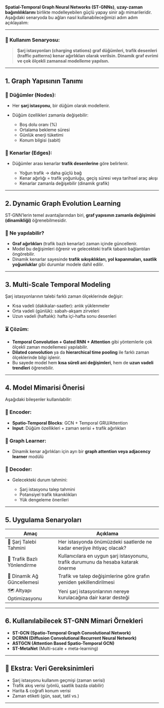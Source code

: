 **Spatial-Temporal Graph Neural Networks (ST-GNNs)**, **uzay-zaman bağımlılıklarını** birlikte modelleyebilen güçlü yapay sinir ağı mimarileridir. Aşağıdaki senaryoda bu ağları nasıl kullanabileceğimizi adım adım açıklayalım:

---

### 🎯 Kullanım Senaryosu:

> **Şarj istasyonları (charging stations) graf düğümleri, trafik desenleri (traffic patterns) kenar ağırlıkları olarak verilsin. Dinamik graf evrimi ve çok ölçekli zamansal modelleme yapılsın.**

---

## 1. **Graph Yapısının Tanımı**

### 📌 Düğümler (Nodes):

* Her **şarj istasyonu**, bir düğüm olarak modellenir.
* Düğüm özellikleri zamanla değişebilir:

  * Boş dolu oranı (%)
  * Ortalama bekleme süresi
  * Günlük enerji tüketimi
  * Konum bilgisi (sabit)

### 📌 Kenarlar (Edges):

* Düğümler arası kenarlar **trafik desenlerine** göre belirlenir.

  * Yoğun trafik → daha güçlü bağ
  * Kenar ağırlığı = trafik yoğunluğu, geçiş süresi veya tarihsel araç akışı
  * Kenarlar zamanla değişebilir (dinamik grafik)

---

## 2. **Dynamic Graph Evolution Learning**

ST-GNN’lerin temel avantajlarından biri, **graf yapısının zamanla değişimini (dinamikliği)** öğrenebilmesidir.

### 🚦 Ne yapılabilir?

* **Graf ağırlıkları** (trafik bazlı kenarlar) zaman içinde güncellenir.
* Model bu değişimleri öğrenir ve gelecekteki trafik tabanlı bağlantıları öngörebilir.
* Dinamik kenarlar sayesinde **trafik sıkışıklıkları, yol kapanmaları, saatlik yoğunluklar** gibi durumlar modele dahil edilir.

---

## 3. **Multi-Scale Temporal Modeling**

Şarj istasyonlarının talebi farklı zaman ölçeklerinde değişir:

* Kısa vadeli (dakikalar-saatler): anlık yüklenmeler
* Orta vadeli (günlük): sabah-akşam zirveleri
* Uzun vadeli (haftalık): hafta içi-hafta sonu desenleri

### ⏳ Çözüm:

* **Temporal Convolution + Gated RNN + Attention** gibi yöntemlerle çok ölçekli zaman modellemesi yapılabilir.
* **Dilated convolution** ya da **hierarchical time pooling** ile farklı zaman ölçeklerinde bilgi işlenir.
* Bu sayede model hem **kısa süreli ani değişimleri**, hem de **uzun vadeli trendleri** öğrenebilir.

---

## 4. **Model Mimarisi Önerisi**

Aşağıdaki bileşenler kullanılabilir:

### 🔶 Encoder:

* **Spatio-Temporal Blocks**: GCN + Temporal GRU/Attention
* **Input**: Düğüm özellikleri + zaman serisi + trafik ağırlıkları

### 🔷 Graph Learner:

* Dinamik kenar ağırlıkları için ayrı bir **graph attention veya adjacency learner** modülü

### 🔶 Decoder:

* Gelecekteki durum tahmini:

  * Şarj istasyonu talep tahmini
  * Potansiyel trafik tıkanıklıkları
  * Yük dengeleme önerileri

---

## 5. **Uygulama Senaryoları**

| Amaç                        | Açıklama                                                                          |
| --------------------------- | --------------------------------------------------------------------------------- |
| 🔋 Şarj Talebi Tahmini      | Her istasyonda önümüzdeki saatlerde ne kadar enerjiye ihtiyaç olacak?             |
| 🚦 Trafik Bazlı Yönlendirme | Kullanıcılara en uygun şarj istasyonunu, trafik durumunu da hesaba katarak önerme |
| 🔄 Dinamik Ağ Güncellemesi  | Trafik ve talep değişimlerine göre grafın yeniden şekillendirilmesi               |
| 🗺️ Altyapı Optimizasyonu   | Yeni şarj istasyonlarının nereye kurulacağına dair karar desteği                  |

---

## 6. **Kullanılabilecek ST-GNN Mimari Örnekleri**

* **ST-GCN (Spatio-Temporal Graph Convolutional Network)**
* **DCRNN (Diffusion Convolutional Recurrent Neural Network)**
* **ASTGCN (Attention Based Spatio-Temporal GCN)**
* **ST-MetaNet** (Multi-scale + meta-learning)

---

## 🧪 Ekstra: Veri Gereksinimleri

* Şarj istasyonu kullanım geçmişi (zaman serisi)
* Trafik akış verisi (yönlü, saatlik bazda olabilir)
* Harita & coğrafi konum verisi
* Zaman etiketi (gün, saat, tatil vs.)

---

